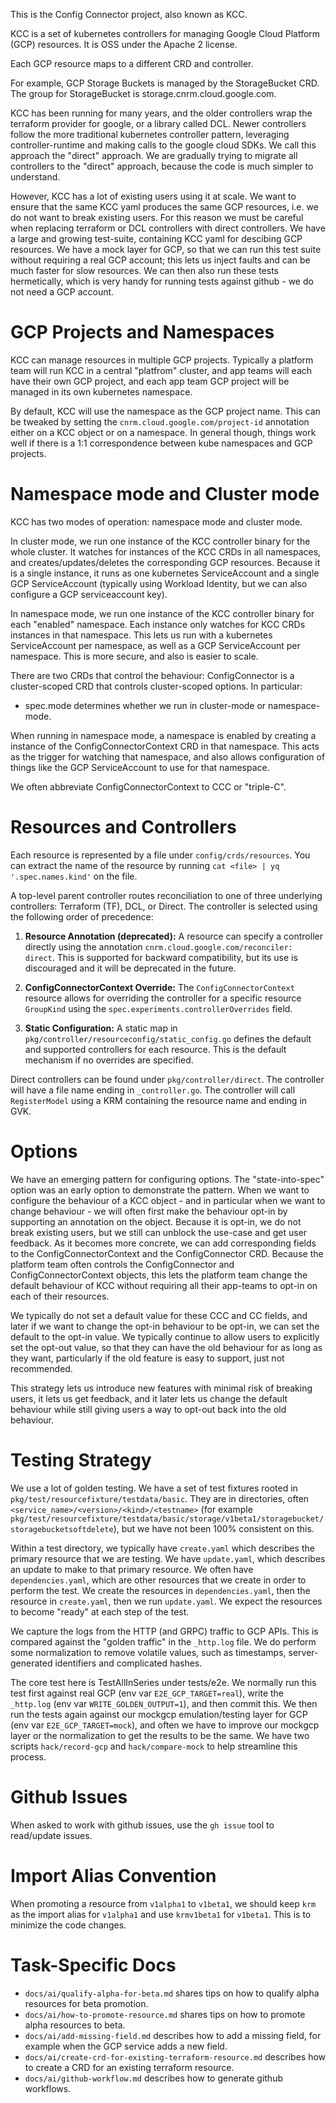 This is the Config Connector project, also known as KCC.

KCC is a set of kubernetes controllers for managing Google Cloud Platform (GCP) resources.  It is OSS under the Apache 2 license.

Each GCP resource maps to a different CRD and controller.

For example, GCP Storage Buckets is managed by the StorageBucket CRD.  The group for StorageBucket is storage.cnrm.cloud.google.com.

KCC has been running for many years, and the older controllers wrap the terraform provider for google, or a library called DCL.
Newer controllers follow the more traditional kubernetes controller pattern, leveraging controller-runtime and making calls to the google cloud SDKs.  We call this approach the "direct" approach.
We are gradually trying to migrate all controllers to the "direct" approach, because the code is much simpler to understand.

However, KCC has a lot of existing users using it at scale.  We want to ensure that the same KCC yaml produces the same GCP resources,
i.e. we do not want to break existing users.  For this reason we must be careful when replacing terraform or DCL controllers with direct controllers.
We have a large and growing test-suite, containing KCC yaml for descibing GCP resources.
We have a mock layer for GCP, so that we can run this test suite without requiring a real GCP account; this lets us inject faults and can be much faster for slow resources.
We can then also run these tests hermetically, which is very handy for running tests against github - we do not need a GCP account.

# GCP Projects and Namespaces

KCC can manage resources in multiple GCP projects.  Typically a platform team will run KCC in a central "platfrom" cluster,
and app teams will each have their own GCP project, and each app team GCP project will be managed in its own kubernetes namespace.

By default, KCC will use the namespace as the GCP project name.  This can be tweaked by setting the `cnrm.cloud.google.com/project-id` annotation
either on a KCC object or on a namespace.  In general though, things work well if there is a 1:1 correspondence between kube namespaces and GCP projects.

# Namespace mode and Cluster mode

KCC has two modes of operation: namespace mode and cluster mode.

In cluster mode, we run one instance of the KCC controller binary for the whole cluster.  It watches for instances of the KCC CRDs in all namespaces,
and creates/updates/deletes the corresponding GCP resources.  Because it is a single instance, it runs as one kubernetes ServiceAccount and a single
GCP ServiceAccount (typically using Workload Identity, but we can also configure a GCP serviceaccount key).

In namespace mode, we run one instance of the KCC controller binary for each "enabled" namespace.  Each instance only watches for KCC CRDs instances
in that namespace.  This lets us run with a kubernetes ServiceAccount per namespace, as well as a GCP ServiceAccount per namespace.  This is more secure,
and also is easier to scale.

There are two CRDs that control the behaviour: ConfigConnector is a cluster-scoped CRD that controls cluster-scoped options.  In particular:
* spec.mode determines whether we run in cluster-mode or namespace-mode.

When running in namespace mode, a namespace is enabled by creating a instance of the ConfigConnectorContext CRD in that namespace.  This acts
as the trigger for watching that namespace, and also allows configuration of things like the GCP ServiceAccount to use for that namespace.

We often abbreviate ConfigConnectorContext to CCC or "triple-C".

# Resources and Controllers

Each resource is represented by a file under `config/crds/resources`.
You can extract the name of the resource by running `cat <file> | yq '.spec.names.kind'` on the file.

A top-level parent controller routes reconciliation to one of three underlying controllers: Terraform (TF), DCL, or Direct. The controller is selected using the following order of precedence:

1.  **Resource Annotation (deprecated):** A resource can specify a controller directly using the annotation `cnrm.cloud.google.com/reconciler: direct`. This is supported for backward compatibility, but its use is discouraged and it will be deprecated in the future.

2.  **ConfigConnectorContext Override:** The `ConfigConnectorContext` resource allows for overriding the controller for a specific resource `GroupKind` using the `spec.experiments.controllerOverrides` field.

3.  **Static Configuration:** A static map in `pkg/controller/resourceconfig/static_config.go` defines the default and supported controllers for each resource. This is the default mechanism if no overrides are specified.

Direct controllers can be found under `pkg/controller/direct`.
The controller will have a file name ending in `_controller.go`.
The controller will call `RegisterModel` using a KRM containing the resource name and ending in GVK.

# Options

We have an emerging pattern for configuring options.  The "state-into-spec" option was an early option to demonstrate the pattern.
When we want to configure the behaviour of a KCC object - and in particular when we want to change behaviour - we will often first
make the behaviour opt-in by supporting an annotation on the object.  Because it is opt-in, we do not break existing users,
but we still can unblock the use-case and get user feedback.  As it becomes more concrete, we can add corresponding fields to the ConfigConnectorContext
and the ConfigConnector CRD.  Because the platform team often controls the ConfigConnector and ConfigConnectorContext objects,
this lets the platform team change the default behaviour of KCC without requiring all their app-teams to opt-in on each of their resources.

We typically do not set a default value for these CCC and CC fields, and later if we want to change the opt-in behaviour to be opt-in,
we can set the default to the opt-in value.  We typically continue to allow users to explicitly set the opt-out value, so that
they can have the old behaviour for as long as they want, particularly if the old feature is easy to support, just not recommended.

This strategy lets us introduce new features with minimal risk of breaking users, it lets us get feedback, and it later lets us change the default
behaviour while still giving users a way to opt-out back into the old behaviour.

# Testing Strategy

We use a lot of golden testing.  We have a set of test fixtures rooted in `pkg/test/resourcefixture/testdata/basic`.  They are in directories, often
`<service_name>/<version>/<kind>/<testname>` (for example `pkg/test/resourcefixture/testdata/basic/storage/v1beta1/storagebucket/storagebucketsoftdelete`),
but we have not been 100% consistent on this.

Within a test directory, we typically have `create.yaml` which describes the primary resource that we are testing.  We have `update.yaml`, which describes an
update to make to that primary resource.  We often have `dependencies.yaml`, which are other resources that we create in order to perform the test.  We
create the resources in `dependencies.yaml`, then the resource in `create.yaml`, then we run `update.yaml`.  We expect the resources to become "ready"
at each step of the test.

We capture the logs from the HTTP (and GRPC) traffic to GCP APIs.  This is compared against the "golden traffic" in the `_http.log` file.  We do
perform some normalization to remove volatile values, such as timestamps, server-generated identifiers and complicated hashes.

The core test here is TestAllInSeries under tests/e2e.  We normally run this test first against real GCP (env var `E2E_GCP_TARGET=real`),
write the `_http.log` (env var `WRITE_GOLDEN_OUTPUT=1`), and then commit this.
We then run the tests again against our mockgcp emulation/testing layer for GCP (env var `E2E_GCP_TARGET=mock`),
and often we have to improve our mockgcp layer or the normalization to get the results to be the same.
We have two scripts `hack/record-gcp` and `hack/compare-mock` to help streamline this process.

# Github Issues

When asked to work with github issues, use the `gh issue` tool to read/update issues.

# Import Alias Convention

When promoting a resource from `v1alpha1` to `v1beta1`, we should keep `krm` as the import alias for `v1alpha1` and use `krmv1beta1` for `v1beta1`. This is to minimize the code changes.


# Task-Specific Docs

* `docs/ai/qualify-alpha-for-beta.md` shares tips on how to qualify alpha resources for beta promotion.
* `docs/ai/how-to-promote-resource.md` shares tips on how to promote alpha resources to beta.
* `docs/ai/add-missing-field.md` describes how to add a missing field, for example when the GCP service adds a new field.
* `docs/ai/create-crd-for-existing-terraform-resource.md` describes how to create a CRD for an existing terraform resource.
* `docs/ai/github-workflow.md` describes how to generate github workflows.
